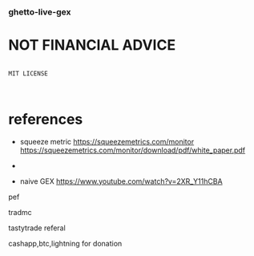 

### ghetto-live-gex

# NOT FINANCIAL ADVICE

```

MIT LICENSE



```

# references

+ squeeze metric https://squeezemetrics.com/monitor
    https://squeezemetrics.com/monitor/download/pdf/white_paper.pdf


+ 

+ naive GEX https://www.youtube.com/watch?v=2XR_Y11hCBA

pef

tradmc

tastytrade referal

cashapp,btc,lightning for donation

